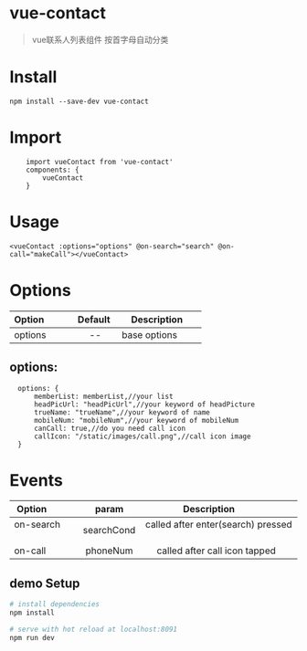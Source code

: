 # vue-contact

> vue联系人列表组件
> 按首字母自动分类
# Install
```
npm install --save-dev vue-contact
```
# Import
```
    import vueContact from 'vue-contact'
    components: {
        vueContact
    }
```
# Usage
```
<vueContact :options="options" @on-search="search" @on-call="makeCall"></vueContact>
```
# Options
| Option           |  Default  | Description          |
| ---------------- |:---------:|:--------------------:|
| options          |    --     |base options          |

## options:
```
  options: {
      memberList: memberList,//your list
      headPicUrl: "headPicUrl",//your keyword of headPicture
      trueName: "trueName",//your keyword of name
      mobileNum: "mobileNum",//your keyword of mobileNum
      canCall: true,//do you need call icon
      callIcon: "/static/images/call.png",//call icon image
  }
```

# Events
| Option           |   param   | Description                           |
| ---------------- |:---------:|:-------------------------------------:|
| on-search        |searchCond | called after enter(search) pressed    |
| on-call          | phoneNum  | called after call icon tapped         |


## demo Setup

``` bash
# install dependencies
npm install

# serve with hot reload at localhost:8091
npm run dev


